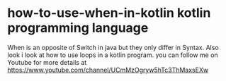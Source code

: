 # how-to-use-when-in-kotlin kotlin programming language
When is an opposite of Switch in java but they only differ in Syntax.
Also look i look at how to use loops in a kotlin program.
you can follow me on Youtube for more details at https://www.youtube.com/channel/UCmMzOgryw5hTc3ThMaxsEXw
